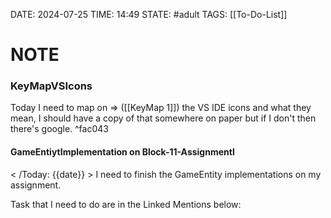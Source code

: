 DATE: 2024-07-25
TIME: 14:49
STATE: #adult 
TAGS:  [[To-Do-List]]

# NOTE

### KeyMapVSIcons 

Today I need to map on => ([[KeyMap 1]]) the VS IDE icons and what they mean, I should have a copy of that somewhere on paper but if I don't then there's google. ^fac043

#### GameEntiytImplementation on Block-11-Assignmentl

< /Today: {{date}} > 
	I need to finish the GameEntity implementations on my assignment.
	
Task that I need to do are in the Linked Mentions below: 